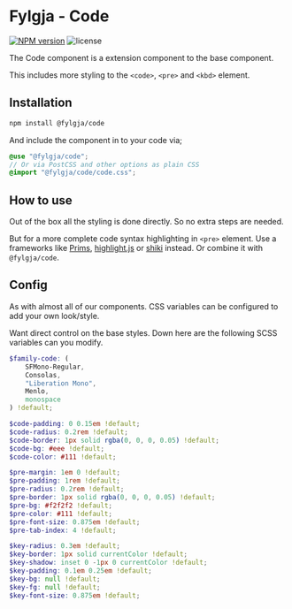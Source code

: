 # Fylgja - Code

[![NPM version](https://img.shields.io/npm/v/@fylgja/code)](https://www.npmjs.org/package/@fylgja/code)
![license](https://img.shields.io/github/license/fylgja/fylgja)

The Code component is a extension component to the base component.

This includes more styling to the `<code>`, `<pre>` and `<kbd>` element.

## Installation

```bash
npm install @fylgja/code
```

And include the component in to your code via;

```scss
@use "@fylgja/code";
// Or via PostCSS and other options as plain CSS
@import "@fylgja/code/code.css";
```

## How to use

Out of the box all the styling is done directly.
So no extra steps are needed.

But for a more complete code syntax highlighting in `<pre>` element.
Use a frameworks like
[Prims](https://prismjs.com/),
[highlight.js](https://highlightjs.org/)
or [shiki](https://shiki.matsu.io/) instead.
Or combine it with `@fylgja/code`.

## Config

As with almost all of our components.
CSS variables can be configured to add your own look/style.

Want direct control on the base styles.
Down here are the following SCSS variables can you modify.

```scss
$family-code: (
    SFMono-Regular,
    Consolas,
    "Liberation Mono",
    Menlo,
    monospace
) !default;

$code-padding: 0 0.15em !default;
$code-radius: 0.2rem !default;
$code-border: 1px solid rgba(0, 0, 0, 0.05) !default;
$code-bg: #eee !default;
$code-color: #111 !default;

$pre-margin: 1em 0 !default;
$pre-padding: 1rem !default;
$pre-radius: 0.2rem !default;
$pre-border: 1px solid rgba(0, 0, 0, 0.05) !default;
$pre-bg: #f2f2f2 !default;
$pre-color: #111 !default;
$pre-font-size: 0.875em !default;
$pre-tab-index: 4 !default;

$key-radius: 0.3em !default;
$key-border: 1px solid currentColor !default;
$key-shadow: inset 0 -1px 0 currentColor !default;
$key-padding: 0.1em 0.25em !default;
$key-bg: null !default;
$key-fg: null !default;
$key-font-size: 0.875em !default;
```
